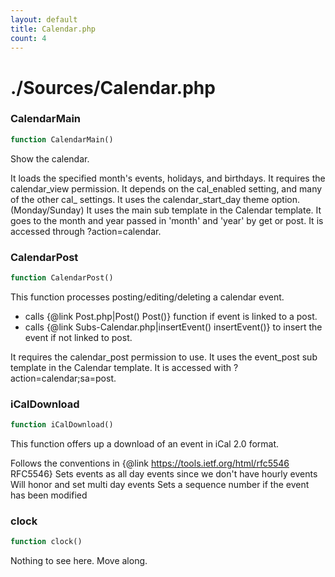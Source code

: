 ```yaml
---
layout: default
title: Calendar.php
count: 4
---
```


# ./Sources/Calendar.php

### CalendarMain

```php
function CalendarMain()
```
Show the calendar.

It loads the specified month's events, holidays, and birthdays.
It requires the calendar_view permission.
It depends on the cal_enabled setting, and many of the other cal_ settings.
It uses the calendar_start_day theme option. (Monday/Sunday)
It uses the main sub template in the Calendar template.
It goes to the month and year passed in 'month' and 'year' by get or post.
It is accessed through ?action=calendar.


### CalendarPost

```php
function CalendarPost()
```
This function processes posting/editing/deleting a calendar event.

- calls {@link Post.php|Post() Post()} function if event is linked to a post.
 - calls {@link Subs-Calendar.php|insertEvent() insertEvent()} to insert the event if not linked to post.

It requires the calendar_post permission to use.
It uses the event_post sub template in the Calendar template.
It is accessed with ?action=calendar;sa=post.


### iCalDownload

```php
function iCalDownload()
```
This function offers up a download of an event in iCal 2.0 format.

Follows the conventions in {@link https://tools.ietf.org/html/rfc5546 RFC5546}
Sets events as all day events since we don't have hourly events
Will honor and set multi day events
Sets a sequence number if the event has been modified


### clock

```php
function clock()
```
Nothing to see here. Move along.




